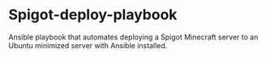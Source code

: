 # Spigot-deploy-playbook
Ansible playbook that automates deploying a Spigot Minecraft server to an Ubuntu minimized server with Ansible installed.
